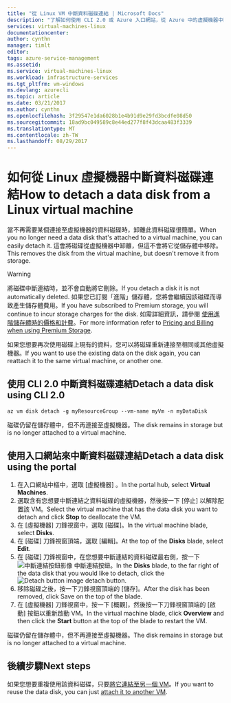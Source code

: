 ```yaml
---
title: "從 Linux VM 中斷資料磁碟連結 | Microsoft Docs"
description: "了解如何使用 CLI 2.0 或 Azure 入口網站，從 Azure 中的虛擬機器中斷資料磁碟連結。"
services: virtual-machines-linux
documentationcenter: 
author: cynthn
manager: timlt
editor: 
tags: azure-service-management
ms.assetid: 
ms.service: virtual-machines-linux
ms.workload: infrastructure-services
ms.tgt_pltfrm: vm-windows
ms.devlang: azurecli
ms.topic: article
ms.date: 03/21/2017
ms.author: cynthn
ms.openlocfilehash: 3f29547e1da6028b1e4b91d9e29fd3bcdfe08d50
ms.sourcegitcommit: 18ad9bc049589c8e44ed277f8f43dcaa483f3339
ms.translationtype: MT
ms.contentlocale: zh-TW
ms.lasthandoff: 08/29/2017
---
```

# <a name="how-to-detach-a-data-disk-from-a-linux-virtual-machine"></a><span data-ttu-id="c7b22-103">如何從 Linux 虛擬機器中斷資料磁碟連結</span><span class="sxs-lookup"><span data-stu-id="c7b22-103">How to detach a data disk from a Linux virtual machine</span></span>

<span data-ttu-id="c7b22-104">當不再需要某個連接至虛擬機器的資料磁碟時，卸離此資料磁碟很簡單。</span><span class="sxs-lookup"><span data-stu-id="c7b22-104">When you no longer need a data disk that's attached to a virtual machine, you can easily detach it.</span></span> <span data-ttu-id="c7b22-105">這會將磁碟從虛擬機器中卸離，但這不會將它從儲存體中移除。</span><span class="sxs-lookup"><span data-stu-id="c7b22-105">This removes the disk from the virtual machine, but doesn't remove it from storage.</span></span> 

> [!WARNING]
> <span data-ttu-id="c7b22-106">將磁碟中斷連結時，並不會自動將它刪除。</span><span class="sxs-lookup"><span data-stu-id="c7b22-106">If you detach a disk it is not automatically deleted.</span></span> <span data-ttu-id="c7b22-107">如果您已訂閱「進階」儲存體，您將會繼續因該磁碟而導致產生儲存體費用。</span><span class="sxs-lookup"><span data-stu-id="c7b22-107">If you have subscribed to Premium storage, you will continue to incur storage charges for the disk.</span></span> <span data-ttu-id="c7b22-108">如需詳細資訊，請參閱 [使用進階儲存體時的價格和計費](../../storage/common/storage-premium-storage.md#pricing-and-billing)。</span><span class="sxs-lookup"><span data-stu-id="c7b22-108">For more information refer to [Pricing and Billing when using Premium Storage](../../storage/common/storage-premium-storage.md#pricing-and-billing).</span></span> 
> 
> 

<span data-ttu-id="c7b22-109">如果您想要再次使用磁碟上現有的資料，您可以將磁碟重新連接至相同或其他虛擬機器。</span><span class="sxs-lookup"><span data-stu-id="c7b22-109">If you want to use the existing data on the disk again, you can reattach it to the same virtual machine, or another one.</span></span>  

## <a name="detach-a-data-disk-using-cli-20"></a><span data-ttu-id="c7b22-110">使用 CLI 2.0 中斷資料磁碟連結</span><span class="sxs-lookup"><span data-stu-id="c7b22-110">Detach a data disk using CLI 2.0</span></span>

```azurecli
az vm disk detach -g myResourceGroup --vm-name myVm -n myDataDisk
```

<span data-ttu-id="c7b22-111">磁碟仍留在儲存體中，但不再連接至虛擬機器。</span><span class="sxs-lookup"><span data-stu-id="c7b22-111">The disk remains in storage but is no longer attached to a virtual machine.</span></span>


## <a name="detach-a-data-disk-using-the-portal"></a><span data-ttu-id="c7b22-112">使用入口網站來中斷資料磁碟連結</span><span class="sxs-lookup"><span data-stu-id="c7b22-112">Detach a data disk using the portal</span></span>
1. <span data-ttu-id="c7b22-113">在入口網站中樞中，選取 [虛擬機器] 。</span><span class="sxs-lookup"><span data-stu-id="c7b22-113">In the portal hub, select **Virtual Machines**.</span></span>
2. <span data-ttu-id="c7b22-114">選取含有您想要中斷連結之資料磁碟的虛擬機器，然後按一下 [停止] 以解除配置該 VM。</span><span class="sxs-lookup"><span data-stu-id="c7b22-114">Select the virtual machine that has the data disk you want to detach and click **Stop** to deallocate the VM.</span></span>
3. <span data-ttu-id="c7b22-115">在 [虛擬機器] 刀鋒視窗中，選取 [磁碟]。</span><span class="sxs-lookup"><span data-stu-id="c7b22-115">In the virtual machine blade, select **Disks**.</span></span>
4. <span data-ttu-id="c7b22-116">在 [磁碟] 刀鋒視窗頂端，選取 [編輯]。</span><span class="sxs-lookup"><span data-stu-id="c7b22-116">At the top of the **Disks** blade, select **Edit**.</span></span>
5. <span data-ttu-id="c7b22-117">在 [磁碟] 刀鋒視窗中，在您想要中斷連結的資料磁碟最右側，按一下 ![中斷連結按鈕影像](./media/detach-disk/detach.png) 中斷連結按鈕。</span><span class="sxs-lookup"><span data-stu-id="c7b22-117">In the **Disks** blade, to the far right of the data disk that you would like to detach, click the ![Detach button image](./media/detach-disk/detach.png) detach button.</span></span>
5. <span data-ttu-id="c7b22-118">移除磁碟之後，按一下刀鋒視窗頂端的 [儲存]。</span><span class="sxs-lookup"><span data-stu-id="c7b22-118">After the disk has been removed, click Save on the top of the blade.</span></span>
6. <span data-ttu-id="c7b22-119">在 [虛擬機器] 刀鋒視窗中，按一下 [概觀]，然後按一下刀鋒視窗頂端的 [啟動] 按鈕以重新啟動 VM。</span><span class="sxs-lookup"><span data-stu-id="c7b22-119">In the virtual machine blade, click **Overview** and then click the **Start** button at the top of the blade to restart the VM.</span></span>

<span data-ttu-id="c7b22-120">磁碟仍留在儲存體中，但不再連接至虛擬機器。</span><span class="sxs-lookup"><span data-stu-id="c7b22-120">The disk remains in storage but is no longer attached to a virtual machine.</span></span>








## <a name="next-steps"></a><span data-ttu-id="c7b22-121">後續步驟</span><span class="sxs-lookup"><span data-stu-id="c7b22-121">Next steps</span></span>
<span data-ttu-id="c7b22-122">如果您想要重複使用該資料磁碟，只要[將它連結至另一個 VM](add-disk.md?toc=%2fazure%2fvirtual-machines%2flinux%2ftoc.json)。</span><span class="sxs-lookup"><span data-stu-id="c7b22-122">If you want to reuse the data disk, you can just [attach it to another VM](add-disk.md?toc=%2fazure%2fvirtual-machines%2flinux%2ftoc.json).</span></span>

